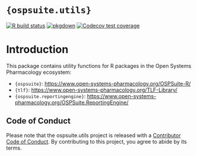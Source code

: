 
<!-- README.md is generated from README.Rmd. Please edit that file -->

# `{ospsuite.utils}`

<!-- badges: start -->

[![R build
status](https://github.com/Open-Systems-Pharmacology/OSPSuite.RUtils/workflows/R-CMD-check/badge.svg)](https://github.com/Open-Systems-Pharmacology/OSPSuite.RUtils)
[![pkgdown](https://github.com/Open-Systems-Pharmacology/OSPSuite.RUtils/workflows/pkgdown/badge.svg)](https://github.com/Open-Systems-Pharmacology/OSPSuite.RUtils/actions)
[![Codecov test
coverage](https://codecov.io/gh/Open-Systems-Pharmacology/OSPSuite.RUtils/branch/main/graph/badge.svg)](https://codecov.io/gh/Open-Systems-Pharmacology/OSPSuite.RUtils?branch=main)

<!-- badges: end -->

# Introduction

This package contains utility functions for R packages in the Open
Systems Pharmacology ecosystem:

-   `{ospsuite}`:
    <https://www.open-systems-pharmacology.org/OSPSuite-R/>
-   `{tlf}`: <https://www.open-systems-pharmacology.org/TLF-Library/>
-   `{ospsuite.reportingengine}`:
    <https://www.open-systems-pharmacology.org/OSPSuite.ReportingEngine/>

## Code of Conduct

Please note that the ospsuite.utils project is released with a
[Contributor Code of
Conduct](https://contributor-covenant.org/version/2/0/CODE_OF_CONDUCT.html).
By contributing to this project, you agree to abide by its terms.
